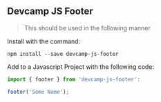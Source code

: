 ## Devcamp JS Footer

> This should be used in the following manner

Install with the command: 

```
npm install --save devcamp-js-footer
```

Add to a Javascript Project with the following code:

```javascript
import { footer } from 'devcamp-js-footer':

footer('Some Name');
```